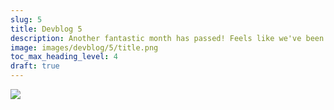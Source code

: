 ```yaml
---
slug: 5
title: Devblog 5
description: Another fantastic month has passed! Feels like we've been working 25 hours a day this last month and the coffee machine at Scrap Mechanic HQ has been put through the ultimate stress test!
image: images/devblog/5/title.png
toc_max_heading_level: 4
draft: true
---
```


<head>
    <meta name="twitter:card" content="summary_large_image" />
</head>

![](/images/devblog/5/title.png)

<!--truncate-->